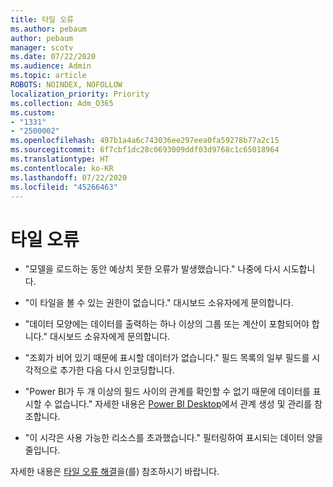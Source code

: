 ```yaml
---
title: 타일 오류
ms.author: pebaum
author: pebaum
manager: scotv
ms.date: 07/22/2020
ms.audience: Admin
ms.topic: article
ROBOTS: NOINDEX, NOFOLLOW
localization_priority: Priority
ms.collection: Adm_O365
ms.custom:
- "1331"
- "2500002"
ms.openlocfilehash: 497b1a4a6c743036ee297eea0fa59278b77a2c15
ms.sourcegitcommit: 6f7cbf1dc28c0693009ddf03d9768c1c65018964
ms.translationtype: HT
ms.contentlocale: ko-KR
ms.lasthandoff: 07/22/2020
ms.locfileid: "45266463"
---
```

# <a name="tile-errors"></a>타일 오류

- "모델을 로드하는 동안 예상치 못한 오류가 발생했습니다." 나중에 다시 시도합니다.

- "이 타일을 볼 수 있는 권한이 없습니다." 대시보드 소유자에게 문의합니다.

- "데이터 모양에는 데이터를 출력하는 하나 이상의 그룹 또는 계산이 포함되어야 합니다." 대시보드 소유자에게 문의합니다.

- "조회가 비어 있기 때문에 표시할 데이터가 없습니다." 필드 목록의 일부 필드를 시각적으로 추가한 다음 다시 인코딩합니다.

- "Power BI가 두 개 이상의 필드 사이의 관계를 확인할 수 없기 때문에 데이터를 표시할 수 없습니다." 자세한 내용은 [Power BI Desktop](https://docs.microsoft.com/power-bi/desktop-create-and-manage-relationships)에서 관계 생성 및 관리를 참조합니다.

- "이 시각은 사용 가능한 리소스를 초과했습니다." 필터링하여 표시되는 데이터 양을 줄입니다.

자세한 내용은 [타일 오류 해결](https://docs.microsoft.com/power-bi/refresh-troubleshooting-tile-errors)을(를) 참조하시기 바랍니다.